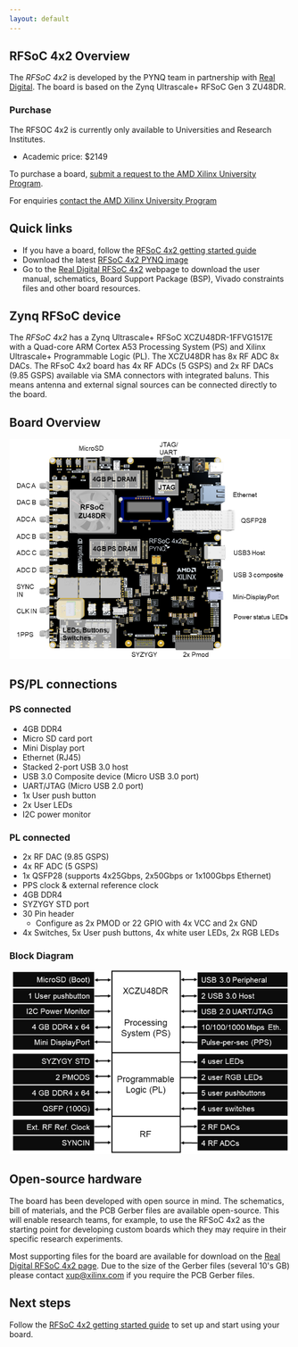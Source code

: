 ```yaml
---
layout: default
---
```


## RFSoC 4x2 Overview

The *RFSoC 4x2* is developed by the PYNQ team in partnership with [Real Digital](https://www.realdigital.org/). The board is based on the Zynq Ultrascale+ RFSoC Gen 3 ZU48DR.

### Purchase

The RFSOC 4x2 is currently only available to Universities and Research Institutes. 

* Academic price: $2149

To purchase a board, [submit a request to the AMD Xilinx University Program](https://www.xilinx.com/support/university/xup-boards/RFSoC4x2.html#Purchasing_at_academic_price). 

For enquiries [contact the AMD Xilinx University Program](mailto:xup@xilinx.com)

## Quick links

* If you have a board, follow the [RFSoC 4x2 getting started guide](rfsoc_4x2_getting_started.html)
* Download the latest [RFSoC 4x2 PYNQ image](http://www.pynq.io/board.html)
* Go to the [Real Digital RFSoC 4x2](https://dev.realdigital.org/hardware/rfsoc-4x2) webpage to download the user manual, schematics, Board Support Package (BSP), Vivado constraints files and other board resources. 

## Zynq RFSoC device

The *RFSoC 4x2* has a Zynq Ultrascale+ RFSoC XCZU48DR-1FFVG1517E with a Quad-core ARM Cortex A53 Processing System (PS) and Xilinx Ultrascale+ Programmable Logic (PL). The XCZU48DR has 8x RF ADC 8x DACs. The RFsoC 4x2 board has 4x RF ADCs (5 GSPS) and 2x RF DACs (9.85 GSPS) available via SMA connectors with integrated baluns. This means antenna and external signal sources can be connected directly to the board.

## Board Overview

![](./images/board_overview.png)

## PS/PL connections

### PS connected

* 4GB DDR4
* Micro SD card port
* Mini Display port
* Ethernet (RJ45)
* Stacked 2-port USB 3.0 host
* USB 3.0 Composite device (Micro USB 3.0 port)
* UART/JTAG (Micro USB 2.0 port)
* 1x User push button
* 2x User LEDs
* I2C power monitor

### PL connected

* 2x RF DAC (9.85 GSPS)
* 4x RF ADC (5 GSPS)
* 1x QSFP28 (supports 4x25Gbps, 2x50Gbps or 1x100Gbps Ethernet)
* PPS clock & external reference clock
* 4GB DDR4
* SYZYGY STD port
* 30 Pin header
  * Configure as 2x PMOD or 22 GPIO with 4x VCC and 2x GND
* 4x Switches, 5x User push buttons, 4x white user LEDs, 2x RGB LEDs

### Block Diagram

![](./images/block_diagram.png)

## Open-source hardware

The board has been developed with open source in mind. The schematics, bill of materials, and the PCB Gerber files are available open-source. This will enable
research teams, for example, to use the RFSoC 4x2 as the starting point for developing custom boards which they may require in their specific research experiments.

Most supporting files for the board are available for download on the [Real Digital RFSoC 4x2 page](https://dev.realdigital.org/hardware/rfsoc-4x2). Due to the size of the Gerber files (several 10's GB) please contact [xup@xilinx.com](mailto:xup@xilinx.com) if you require the PCB Gerber files.

## Next steps

Follow the [RFSoC 4x2 getting started guide](rfsoc_4x2_getting_started.html) to set up and start using your board.